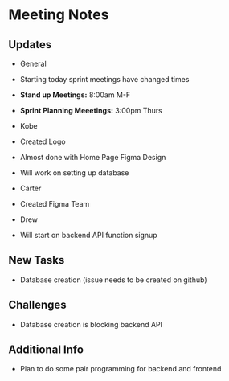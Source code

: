 # Meeting Notes

## Updates
- General
 - Starting today sprint meetings have changed times
  - **Stand up Meetings:** 8:00am M-F
  - **Sprint Planning Meeetings:** 3:00pm Thurs

- Kobe
 - Created Logo
 - Almost done with Home Page Figma Design
 - Will work on setting up database

- Carter
 - Created Figma Team

- Drew
 - Will start on backend API function signup

## New Tasks

- Database creation (issue needs to be created on github)

## Challenges

- Database creation is blocking backend API 

## Additional Info

- Plan to do some pair programming for backend and frontend 
